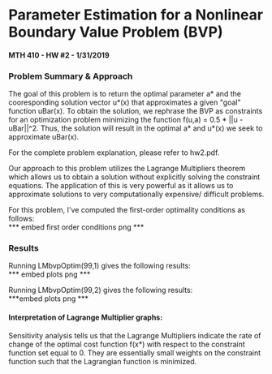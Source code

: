 # Parameter Estimation for a Nonlinear Boundary Value Problem (BVP)  
#### MTH 410 - HW #2 - 1/31/2019  
  
### Problem Summary & Approach  
The goal of this problem is to return the optimal parameter a* and the cooresponding solution vector 
u*(x) that approximates a given "goal" function uBar(x). To obtain the solution, we rephrase the BVP as 
constraints for an optimization problem minimizing the function f(u,a) = 0.5 * ||u - uBar||^2. Thus, the 
solution will result in the optimal a* and u*(x) we seek to approximate uBar(x).  
    
For the complete problem explanation, please refer to hw2.pdf.  
  
Our approach to this problem utilizes the Lagrange Multipliers theorem which allows us to obtain a solution 
without explicitly solving the constraint equations. The application of this is very powerful as it allows 
us to approximate solutions to very computationally expensive/ difficult problems.  
  
For this problem, I've computed the first-order optimality conditions as follows:  
*** embed first order conditions png ***

  
### Results  
Running LMbvpOptim(99,1) gives the following results:  
*** embed plots png ***  
  
Running LMbvpOptim(99,2) gives the following results:  
***embed plots png ***  
  
#### Interpretation of Lagrange Multiplier graphs:  
Sensitivity analysis tells us that the Lagrange Multipliers indicate the rate of change of the optimal 
cost function f(x*) with respect to the constraint function set equal to 0. They are essentially small 
weights on the constraint function such that the Lagrangian function is minimized. 
